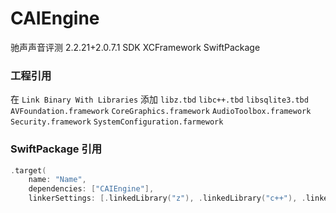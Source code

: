 # CAIEngine

驰声声音评测 2.2.21+2.0.7.1 SDK XCFramework SwiftPackage

### 工程引用

在 `Link Binary With Libraries` 添加 `libz.tbd` `libc++.tbd` `libsqlite3.tbd` `AVFoundation.framework` `CoreGraphics.framework` `AudioToolbox.framework` `Security.framework` `SystemConfiguration.farmework`

### SwiftPackage 引用

```swift
.target(
    name: "Name",
    dependencies: ["CAIEngine"],
    linkerSettings: [.linkedLibrary("z"), .linkedLibrary("c++"), .linkedLibrary("sqlite3"), .linkedFramework("AVFoundation"), .linkedFramework("CoreGraphics"), .linkedFramework("AudioToolbox"), .linkedFramework("Security"), .linkedFramework("SystemConfiguration")]),
```
